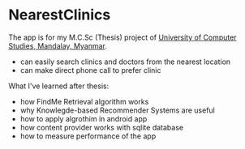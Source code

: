 # NearestClinics
 
 The app is for my M.C.Sc (Thesis) project of [University of Computer Studies, Mandalay, Myanmar](http://www.ucsm.edu.mm/).
 
- can easily search clinics and doctors from the nearest location
- can make direct phone call to prefer clinic

What I've learned after thesis:
- how FindMe Retrieval algorithm works
- why Knowlegde-based Recommender Systems are useful
- how to apply algrothim in android app
- how content provider works with sqlite database
- how to measure performance of the app

